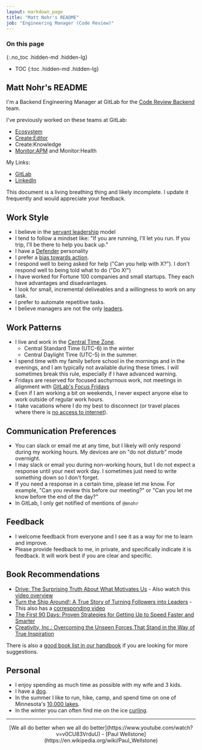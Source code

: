 ```yaml
---
layout: markdown_page
title: "Matt Nohr's README"
job: "Engineering Manager (Code Review)"
---
```


### On this page
{:.no_toc .hidden-md .hidden-lg}

- TOC
{:toc .hidden-md .hidden-lg}

## Matt Nohr's README

I'm a Backend Engineering Manager at GitLab for the [Code Review Backend](https://about.gitlab.com/handbook/engineering/development/dev/create/code-review/backend/) team. 

I've previously worked on these teams at GitLab: 

- [Ecosystem](https://about.gitlab.com/handbook/engineering/development/dev/ecosystem/)
- [Create:Editor](https://about.gitlab.com/handbook/engineering/development/dev/create-editor/)
- Create:Knowledge
- [Monitor:APM](https://about.gitlab.com/handbook/engineering/development/ops/monitor/monitor/) and Monitor:Health

My Links:

* [GitLab](https://www.gitlab.com/mnohr)
* [LinkedIn](https://www.linkedin.com/in/matthewnohr/)

This document is a living breathing thing and likely incomplete. I update it frequently and would appreciate your feedback.

## Work Style

* I believe in the [servant leadership](https://wheniwork.com/blog/the-ultimate-guide-to-the-servant-leadership-model/) model
* I tend to follow a mindset like: "If you are running, I'll let you run. If you trip, I'll be there to help you back up."
* I have a [Defender](https://www.16personalities.com/isfjs-at-work) personality
* I prefer a [bias towards action](https://about.gitlab.com/handbook/values/#sts=Bias%20for%20Action).
* I respond well to being asked for help ("Can you help with X?"). I don't respond well to being told what to do ("Do X!")
* I have worked for Fortune 100 companies and small startups. They each have advantages and disadvantages.
* I look for small, incremental deliveables and a willingness to work on any task.
* I prefer to automate repetitive tasks.
* I believe managers are not the only [leaders](https://about.gitlab.com/handbook/leadership/).

## Work Patterns

* I live and work in the [Central Time Zone](https://www.timeanddate.com/time/zones/ct). 
    * Central Standard Time (UTC-6) in the winter
    * Central Daylight Time (UTC-5) in the summer.
* I spend time with my family before school in the mornings and in the evenings, and I am typically not available during these times. I will sometimes break this rule, especially if I have advanced warning.
* Fridays are reserved for focused aschyrnous work, not meetings in alignment with [GitLab's Focus Fridays](https://about.gitlab.com/handbook/communication/#focus-fridays)
* Even if I am working a bit on weekends, I never expect anyone else to work outside of regular work hours.
* I take vacations where I do my best to disconnect (or travel places where there is [no access to internet](https://en.wikipedia.org/wiki/Burntside_Lake#/media/File:Burntside_Lake_BWCAW.jpg)).

## Communication Preferences

* You can slack or email me at any time, but I likely will only respond during my working hours. My devices are on "do not disturb" mode overnight.
* I may slack or email you during non-working hours, but I do not expect a response until your next work day. I sometimes just need to write something down so I don't forget.
* If you need a response in a certain time, please let me know. For example, "Can you review this before our meeting?" or "Can you let me know before the end of the day?"
* In GitLab, I only get notified of mentions of `@mnohr`

## Feedback

* I welcome feedback from everyone and I see it as a way for me to learn and improve.
* Please provide feedback to me, in private, and specifically indicate it is feedback. It will work best if you are clear and specific.

## Book Recommendations

* [Drive: The Surprising Truth About What Motivates Us](https://www.amazon.com/Drive-Surprising-Truth-About-Motivates/dp/1594484805) - Also watch this [video overview](https://www.youtube.com/watch?v=u6XAPnuFjJc)
* [Turn the Ship Around!: A True Story of Turning Followers into Leaders](https://www.amazon.com/Turn-Ship-Around-Turning-Followers/dp/1591846404) - This also has a [corresponding video](https://www.youtube.com/watch?v=OqmdLcyES_Q)
* [The First 90 Days: Proven Strategies for Getting Up to Speed Faster and Smarter](https://www.amazon.com/First-90-Days-Strategies-Expanded/dp/1422188612)
* [Creativity, Inc.: Overcoming the Unseen Forces That Stand in the Way of True Inspiration](https://www.amazon.com/Creativity-Inc-Overcoming-Unseen-Inspiration/dp/0812993012)

There is also a [good book list in our handbook](https://about.gitlab.com/handbook/leadership/#books) if you are looking for more suggestions.

## Personal

* I enjoy spending as much time as possible with my wife and 3 kids.
* I have a [dog](https://gitlab.com/gitlab-com/www-gitlab-com/-/blob/master/sites/marketing/source/images/team/pets/chaco.jpg).
* In the summer I like to run, hike, camp, and spend time on one of Minnesota's [10,000 lakes](https://en.wikipedia.org/wiki/List_of_lakes_of_Minnesota).
* In the winter you can often find me on the ice [curling](https://www.youtube.com/watch?v=IOk9SVzqHsk).

---
<div align="center">
[We all do better when we all do better](https://www.youtube.com/watch?v=v0CU83VrduU) - [Paul Wellstone](https://en.wikipedia.org/wiki/Paul_Wellstone)
</div>
